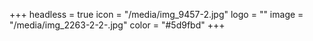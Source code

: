+++
headless = true
icon = "/media/img_9457-2.jpg"
logo = ""
image = "/media/img_2263-2-2-.jpg"
color = "#5d9fbd"
+++
